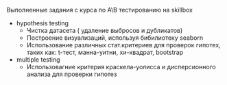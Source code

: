 Выполненные задания с курса по A\B тестированию на skillbox
 - hypothesis testing
   - Чистка датасета ( удаление выбросов и дубликатов)
   - Построение визуализаций, используя бибилиотеку seaborn
   - Использование различных стат.критериев для проверок гипотех, таких как: 
     t-тест, манна-уитни, хи-квадрат, bootstrap
 - multiple testing
   - Использовагние критерия краскела-уолисса и дисперсионного анализа
     для проверки гипотез 
